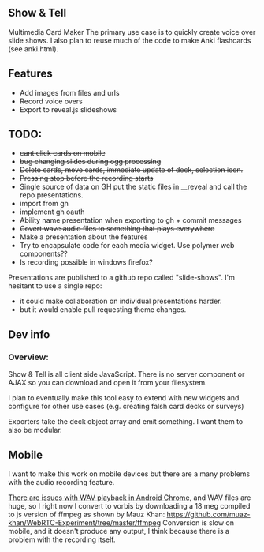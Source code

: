 Show & Tell
--------------------------------------------------------------------------------
Multimedia Card Maker 
The primary use case is to quickly create voice over slide shows.
I also plan to reuse much of the code to make Anki flashcards (see anki.html).

Features
--------
* Add images from files and urls
* Record voice overs
* Export to reveal.js slideshows

TODO:
-----

* ~~cant click cards on mobile~~
* ~~bug changing slides during ogg processing~~
* ~~Delete cards, move cards, immediate update of deck, selection icon.~~
* ~~Pressing stop before the recording starts~~
* Single source of data on GH put the static files in __reveal and call the repo presentations.
* import from gh
* implement gh oauth
* Ability name presentation when exporting to gh + commit messages
* ~~Covert wave audio files to something that plays everywhere~~
* Make a presentation about the features
* Try to encapsulate code for each media widget. Use polymer web components??
* Is recording possible in windows firefox?

Presentations are published to a github repo called "slide-shows".
I'm hesitant to use a single repo:

* it could make collaboration on individual presentations harder.
* but it would enable pull requesting theme changes.

Dev info
--------------------------------------------------------------------------------

### Overview:

Show & Tell is all client side JavaScript. There is no server component or AJAX
so you can download and open it from your filesystem.

I plan to eventually make this tool easy to extend with new widgets and configure for other use cases
(e.g. creating falsh card decks or surveys)

Exporters take the deck object array and emit something.
I want them to also be modular.

## Mobile 

I want to make this work on mobile devices but there are a many problems with the audio recording feature.

[There are issues with WAV playback in Android Chrome](http://stackoverflow.com/questions/19731825/webrtc-audio-playback-in-android-chrome),
and WAV files are huge, so I right now I convert to vorbis by downloading a 18 meg
compiled to js version of ffmpeg as shown by Mauz Khan:
https://github.com/muaz-khan/WebRTC-Experiment/tree/master/ffmpeg
Conversion is slow on mobile, and it doesn't produce any output,
I think because there is a problem with the recording itself.
